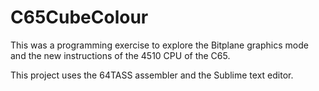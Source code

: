 # C65CubeColour

This was a programming exercise to explore the Bitplane graphics mode and the new instructions of the 4510 CPU of the C65.

This project uses the 64TASS assembler and the Sublime text editor.
